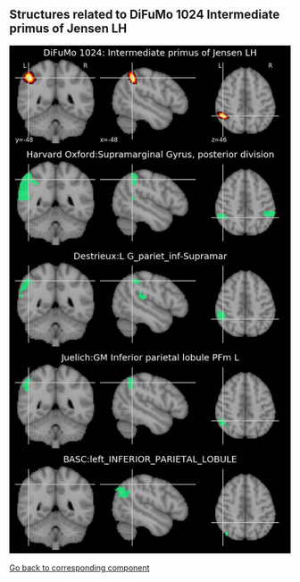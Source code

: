 


## Structures related to DiFuMo 1024 Intermediate primus of Jensen LH

![497](497.jpg "Structures related to DiFuMo 1024 Intermediate primus of Jensen LH")

[Go back to corresponding component](https://parietal-inria.github.io/DiFuMo/1024/html/497.html)